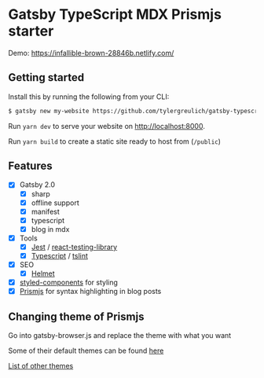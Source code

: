 # Gatsby TypeScript MDX Prismjs starter

Demo: <https://infallible-brown-28846b.netlify.com/>

## Getting started

Install this by running the following from your CLI:

```bash
$ gatsby new my-website https://github.com/tylergreulich/gatsby-typescript-mdx-prismjs-starter
```

Run `yarn dev` to serve your website on <http://localhost:8000>.

Run `yarn build` to create a static site ready to host from (`/public`)

## Features

- [x] Gatsby 2.0
  - [x] sharp
  - [x] offline support
  - [x] manifest
  - [x] typescript
  - [x] blog in mdx
- [x] Tools
  - [x] [Jest](https://facebook.github.io/jest/) / [react-testing-library](https://github.com/kentcdodds/react-testing-library)
  - [x] [Typescript](https://www.typescriptlang.org/) / [tslint](https://palantir.github.io/tslint/)
- [x] SEO
  - [x] [Helmet](https://github.com/nfl/react-helmet)
- [x] [styled-components](https://www.styled-components.com/) for styling
- [x] [Prismjs](https://prismjs.com/) for syntax highlighting in blog posts

## Changing theme of Prismjs

Go into gatsby-browser.js and replace the theme with what you want

Some of their default themes can be found [here](https://prismjs.com/)

[List of other themes](https://github.com/PrismJS/prism-themes)
